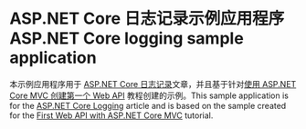 # <a name="aspnet-core-logging-sample-application"></a><span data-ttu-id="628c3-101">ASP.NET Core 日志记录示例应用程序</span><span class="sxs-lookup"><span data-stu-id="628c3-101">ASP.NET Core logging sample application</span></span>

<span data-ttu-id="628c3-102">本示例应用程序用于 [ASP.NET Core 日志记录](https://docs.microsoft.com/aspnet/core/fundamentals/logging/index)文章，并且基于针对[使用 ASP.NET Core MVC 创建第一个 Web API](https://docs.microsoft.com/aspnet/core/tutorials/first-web-api) 教程创建的示例。</span><span class="sxs-lookup"><span data-stu-id="628c3-102">This sample application is for the [ASP.NET Core Logging](https://docs.microsoft.com/aspnet/core/fundamentals/logging/index) article and is based on the sample created for the [First Web API with ASP.NET Core MVC](https://docs.microsoft.com/aspnet/core/tutorials/first-web-api) tutorial.</span></span>
